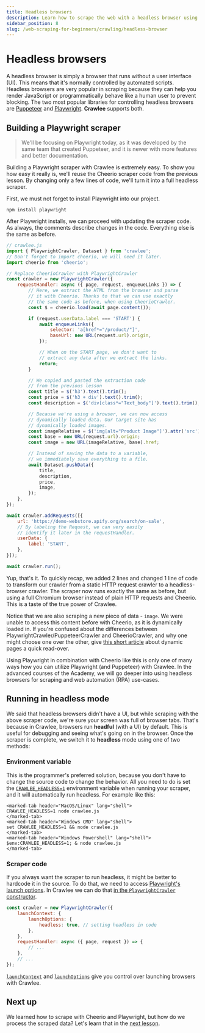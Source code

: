 ```yaml
---
title: Headless browsers
description: Learn how to scrape the web with a headless browser using only a few lines of code. Chrome, Firefox, Safari, Edge - all are supported.
sidebar_position: 8
slug: /web-scraping-for-beginners/crawling/headless-browser
---
```


# [](#headless-browser) Headless browsers

A headless browser is simply a browser that runs without a user interface (UI). This means that it's normally controlled by automated scripts. Headless browsers are very popular in scraping because they can help you render JavaScript or programmatically behave like a human user to prevent blocking. The two most popular libraries for controlling headless browsers are [Puppeteer](https://pptr.dev/) and [Playwright](https://playwright.dev/). **Crawlee** supports both.

## [](#playwright-scraper) Building a Playwright scraper

> We'll be focusing on Playwright today, as it was developed by the same team that created Puppeteer, and it is newer with more features and better documentation.

Building a Playwright scraper with Crawlee is extremely easy. To show you how easy it really is, we'll reuse the Cheerio scraper code from the previous lesson. By changing only a few lines of code, we'll turn it into a full headless scraper.

First, we must not forget to install Playwright into our project.

```shell
npm install playwright
```

After Playwright installs, we can proceed with updating the scraper code. As always, the comments describe changes in the code. Everything else is the same as before.

```js
// crawlee.js
import { PlaywrightCrawler, Dataset } from 'crawlee';
// Don't forget to import cheerio, we will need it later.
import cheerio from 'cheerio';

// Replace CheerioCrawler with PlaywrightCrawler
const crawler = new PlaywrightCrawler({
    requestHandler: async ({ page, request, enqueueLinks }) => {
        // Here, we extract the HTML from the browser and parse
        // it with Cheerio. Thanks to that we can use exactly
        // the same code as before, when using CheerioCrawler.
        const $ = cheerio.load(await page.content());

        if (request.userData.label === 'START') {
            await enqueueLinks({
                selector: 'a[href*="/product/"]',
                baseUrl: new URL(request.url).origin,
            });

            // When on the START page, we don't want to
            // extract any data after we extract the links.
            return;
        }

        // We copied and pasted the extraction code
        // from the previous lesson
        const title = $('h3').text().trim();
        const price = $('h3 + div').text().trim();
        const description = $('div[class*="Text_body"]').text().trim();

        // Because we're using a browser, we can now access
        // dynamically loaded data. Our target site has
        // dynamically loaded images.
        const imageRelative = $('img[alt="Product Image"]').attr('src');
        const base = new URL(request.url).origin;
        const image = new URL(imageRelative, base).href;

        // Instead of saving the data to a variable,
        // we immediately save everything to a file.
        await Dataset.pushData({
            title,
            description,
            price,
            image,
        });
    },
});

await crawler.addRequests([{
    url: 'https://demo-webstore.apify.org/search/on-sale',
    // By labeling the Request, we can very easily
    // identify it later in the requestHandler.
    userData: {
        label: 'START',
    },
}]);

await crawler.run();
```

Yup, that's it. To quickly recap, we added 2 lines and changed 1 line of code to transform our crawler from a static HTTP request crawler to a headless-browser crawler. The scraper now runs exactly the same as before, but using a full Chromium browser instead of plain HTTP requests and Cheerio. This is a taste of the true power of Crawlee.

Notice that we are also scraping a new piece of data - `image`. We were unable to access this content before with Cheerio, as it is dynamically loaded in. If you're confused about the differences between PlaywrightCrawler/PuppeteerCrawler and CheerioCrawler, and why one might choose one over the other, give [this short article](https://blog.apify.com/what-is-a-dynamic-page/) about dynamic pages a quick read-over.

Using Playwright in combination with Cheerio like this is only one of many ways how you can utilize Playwright (and Puppeteer) with Crawlee. In the advanced courses of the Academy, we will go deeper into using headless browsers for scraping and web automation (RPA) use-cases.

## [](#running-headless) Running in headless mode

We said that headless browsers didn't have a UI, but while scraping with the above scraper code, we're sure your screen was full of browser tabs. That's because in Crawlee, browsers run **headful** (with a UI) by default. This is useful for debugging and seeing what's going on in the browser. Once the scraper is complete, we switch it to **headless** mode using one of two methods:

### [](#headless-env-var) Environment variable

This is the programmer's preferred solution, because you don't have to change the source code to change the behavior. All you need to do is set the [`CRAWLEE_HEADLESS=1`](https://crawlee.dev/docs/guides/configuration#crawlee_headless) environment variable when running your scraper, and it will automatically run headless. For example like this:

```marked-tabs
<marked-tab header="MacOS/Linux" lang="shell">
CRAWLEE_HEADLESS=1 node crawlee.js
</marked-tab>
<marked-tab header="Windows CMD" lang="shell">
set CRAWLEE_HEADLESS=1 && node crawlee.js
</marked-tab>
<marked-tab header="Windows Powershell" lang="shell">
$env:CRAWLEE_HEADLESS=1; & node crawlee.js
</marked-tab>
```

### [](#headless-code) Scraper code

If you always want the scraper to run headless, it might be better to hardcode it in the source. To do that, we need to access [Playwright's launch options](https://playwright.dev/docs/api/class-browsertype#browser-type-launch-option-headless). In Crawlee we can do that [in the `PlaywrightCrawler` constructor](https://crawlee.dev/api/playwright-crawler/interface/PlaywrightLaunchContext).

```js
const crawler = new PlaywrightCrawler({
    launchContext: {
        launchOptions: {
            headless: true, // setting headless in code
        },
    },
    requestHandler: async ({ page, request }) => {
        // ...
    },
    // ...
});
```

[`launchContext`](https://crawlee.dev/api/puppeteer-crawler/class/PuppeteerCrawler#launchContext) and [`launchOptions`](https://playwright.dev/docs/api/class-browsertype#browser-type-launch) give you control over launching browsers with Crawlee.

## [](#next) Next up

We learned how to scrape with Cheerio and Playwright, but how do we process the scraped data? Let's learn that in the [next lesson](./processing_data.md).
